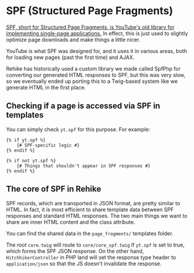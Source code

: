 # SPF (Structured Page Fragments)

[SPF, short for Structured Page Fragments, is YouTube's old library for implementing single-page applications.](//youtube.github.io/spfjs) In effect, this is just used to slightly optimize page downloads and make things a little nicer.

YouTube is what SPF was designed for, and it uses it in various areas, both for loading new pages (past the first time) and AJAX.

Rehike has historically used a custom library we made called SpfPhp for converting our generated HTML responses to SPF, but this was very slow, so we eventually ended up porting this to a Twig-based system like we generate HTML in the first place.

## Checking if a page is accessed via SPF in templates

You can simply check `yt.spf` for this purpose. For example:

```twig
{% if yt.spf %}
    {# SPF-specific logic #}
{% endif %}

{% if not yt.spf %}
    {# Things that shouldn't appear in SPF responses #}
{% endif %}
```

## The core of SPF in Rehike

SPF records, which are transported in JSON format, are pretty similar to HTML. In fact, it is most efficient to share template data between SPF responses and standard HTML responses. The two main things we want to share are inner HTML content and the class attribute.

You can find the shared data in the `page_fragments/` templates folder.

The root `core.twig` will route to `core/core_spf.twig` if `yt.spf` is set to true, which forms the SPF JSON response. On the other hand, `HitchhikerController` in PHP land will set the response type header to `application/json` so that the JS doesn't invalidate the response.